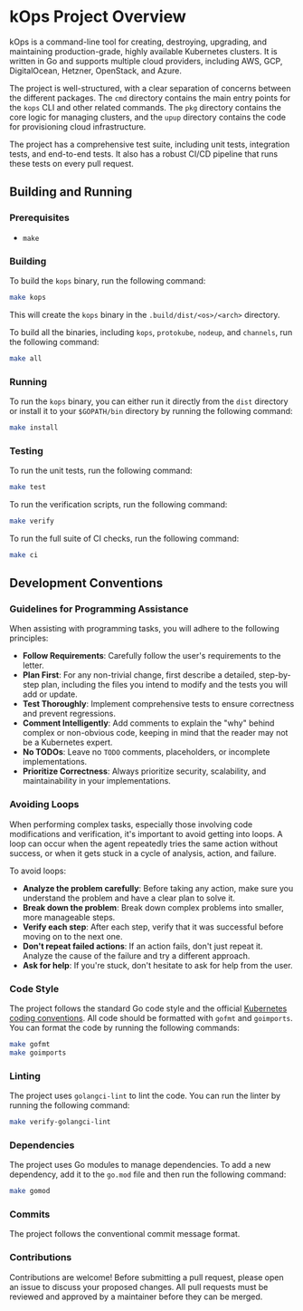 # kOps Project Overview

kOps is a command-line tool for creating, destroying, upgrading, and maintaining production-grade, highly available Kubernetes clusters. It is written in Go and supports multiple cloud providers, including AWS, GCP, DigitalOcean, Hetzner, OpenStack, and Azure.

The project is well-structured, with a clear separation of concerns between the different packages. The `cmd` directory contains the main entry points for the `kops` CLI and other related commands. The `pkg` directory contains the core logic for managing clusters, and the `upup` directory contains the code for provisioning cloud infrastructure.

The project has a comprehensive test suite, including unit tests, integration tests, and end-to-end tests. It also has a robust CI/CD pipeline that runs these tests on every pull request.

## Building and Running

### Prerequisites

* `make`

### Building

To build the `kops` binary, run the following command:

```bash
make kops
```

This will create the `kops` binary in the `.build/dist/<os>/<arch>` directory.

To build all the binaries, including `kops`, `protokube`, `nodeup`, and `channels`, run the following command:

```bash
make all
```

### Running

To run the `kops` binary, you can either run it directly from the `dist` directory or install it to your `$GOPATH/bin` directory by running the following command:

```bash
make install
```

### Testing

To run the unit tests, run the following command:

```bash
make test
```

To run the verification scripts, run the following command:

```bash
make verify
```

To run the full suite of CI checks, run the following command:

```bash
make ci
```

## Development Conventions

### Guidelines for Programming Assistance

When assisting with programming tasks, you will adhere to the following principles:

* **Follow Requirements**: Carefully follow the user's requirements to the letter.
* **Plan First**: For any non-trivial change, first describe a detailed, step-by-step plan, including the files you intend to modify and the tests you will add or update.
* **Test Thoroughly**: Implement comprehensive tests to ensure correctness and prevent regressions.
* **Comment Intelligently**: Add comments to explain the "why" behind complex or non-obvious code, keeping in mind that the reader may not be a Kubernetes expert.
* **No TODOs**: Leave no `TODO` comments, placeholders, or incomplete implementations.
* **Prioritize Correctness**: Always prioritize security, scalability, and maintainability in your implementations.

### Avoiding Loops

When performing complex tasks, especially those involving code modifications and verification, it's important to avoid getting into loops. A loop can occur when the agent repeatedly tries the same action without success, or when it gets stuck in a cycle of analysis, action, and failure.

To avoid loops:
*   **Analyze the problem carefully**: Before taking any action, make sure you understand the problem and have a clear plan to solve it.
*   **Break down the problem**: Break down complex problems into smaller, more manageable steps.
*   **Verify each step**: After each step, verify that it was successful before moving on to the next one.
*   **Don't repeat failed actions**: If an action fails, don't just repeat it. Analyze the cause of the failure and try a different approach.
*   **Ask for help**: If you're stuck, don't hesitate to ask for help from the user.

### Code Style

The project follows the standard Go code style and the official [Kubernetes coding conventions](https://www.k8s.dev/docs/guide/coding-convention/). All code should be formatted with `gofmt` and `goimports`. You can format the code by running the following commands:

```bash
make gofmt
make goimports
```

### Linting

The project uses `golangci-lint` to lint the code. You can run the linter by running the following command:

```bash
make verify-golangci-lint
```

### Dependencies

The project uses Go modules to manage dependencies. To add a new dependency, add it to the `go.mod` file and then run the following command:

```bash
make gomod
```

### Commits

The project follows the conventional commit message format.

### Contributions

Contributions are welcome! Before submitting a pull request, please open an issue to discuss your proposed changes. All pull requests must be reviewed and approved by a maintainer before they can be merged.

